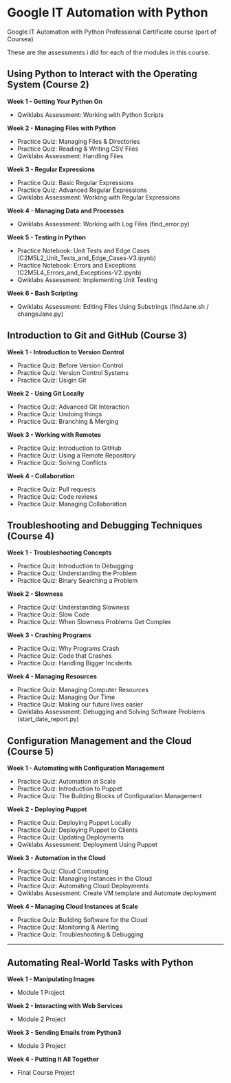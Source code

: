 # Google IT Automation with Python
Google IT Automation with Python Professional Certificate course (part of Coursea)

These are the assessments i did for each of the modules in this course.

## Using Python to Interact with the Operating System (Course 2)

**Week 1 - Getting Your Python On**
- Qwiklabs Assessment: Working with Python Scripts

**Week 2 - Managing Files with Python**
- Practice Quiz: Managing Files & Directories
- Practice Quiz: Reading & Writing CSV Files
- Qwiklabs Assessment: Handling Files

**Week 3 - Regular Expressions**
- Practice Quiz: Basic Regular Expressions
- Practice Quiz: Advanced Regular Expressions
- Qwiklabs Assessment: Working with Regular Expressions

**Week 4 - Managing Data and Processes**
- Qwiklabs Assessment: Working with Log Files (find_error.py)

**Week 5 - Testing in Python**
- Practice Notebook: Unit Tests and Edge Cases (C2M5L2_Unit_Tests_and_Edge_Cases-V3.ipynb)
- Practice Notebook: Errors and Exceptions (C2M5L4_Errors_and_Exceptions-V2.ipynb)
- Qwiklabs Assessment: Implementing Unit Testing

**Week 6 - Bash Scripting**
- Qwiklabs Assessment: Editing Files Using Substrings (findJane.sh / changeJane.py)


## Introduction to Git and GitHub (Course 3)

**Week 1 - Introduction to Version Control**
- Practice Quiz: Before Version Control
- Practice Quiz: Version Control Systems
- Practice Quiz: Usigin Git

**Week 2 - Using Git Locally** 
- Practice Quiz: Advanced Git Interaction
- Practice Quiz: Undoing things
- Practice Quiz: Branching & Merging

**Week 3 - Working with Remotes**
- Practice Quiz: Introduction to GitHub
- Practice Quiz: Using a Remote Repository
- Practice Quiz: Solving Conflicts

**Week 4 - Collaboration**
- Practice Quiz: Pull requests
- Practice Quiz: Code reviews
- Practice Quiz: Managing Collaboration

## Troubleshooting and Debugging Techniques (Course 4)

**Week 1 - Troubleshooting Concepts**
- Practice Quiz: Introduction to Debugging
- Practice Quiz: Understanding the Problem
- Practice Quiz: Binary Searching a Problem

**Week 2 - Slowness**
- Practice Quiz: Understanding Slowness
- Practice Quiz: Slow Code
- Practice Quiz: When Slowness Problems Get Complex

**Week 3 - Crashing Programs**
- Practice Quiz: Why Programs Crash
- Practice Quiz: Code that Crashes
- Practice Quiz: Handling Bigger Incidents

**Week 4 - Managing Resources**
- Practice Quiz: Managing Computer Resources
- Practice Quiz: Managing Our Time
- Practice Quiz: Making our future lives easier
- Qwiklabs Assessment: Debugging and Solving Software Problems (start_date_report.py)

## Configuration Management and the Cloud (Course 5)

**Week 1 - Automating with Configuration Management**
- Practice Quiz: Automation at Scale
- Practice Quiz: Introduction to Puppet
- Practice Quiz: The Building Blocks of Configuration Management

**Week 2 - Deploying Puppet**
- Practice Quiz: Deploying Puppet Locally
- Practice Quiz: Deploying Puppet to Clients
- Practice Quiz: Updating Deployments
- Qwiklabs Assessment: Deployment Using Puppet

**Week 3 - Automation in the Cloud**
- Practice Quiz: Cloud Computing
- Practice Quiz: Managing Instances in the Cloud
- Practice Quiz: Automating Cloud Deployments
- Qwiklabs Assessment: Create VM template and Automate deployment

**Week 4 - Managing Cloud Instances at Scale**
- Practice Quiz: Building Software for the Cloud
- Practice Quiz: Monitoring & Alerting
- Practice Quiz: Troubleshooting & Debugging

---

## Automating Real-World Tasks with Python

**Week 1 - Manipulating Images**
- Module 1 Project

**Week 2 - Interacting with Web Services**
- Module 2 Project

**Week 3 - Sending Emails from Python3**
- Module 3 Project

**Week 4 - Putting It All Together**
- Final Course Project



